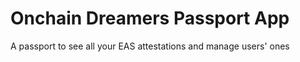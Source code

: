 # Onchain Dreamers Passport App

A passport to see all your EAS attestations and manage users' ones
